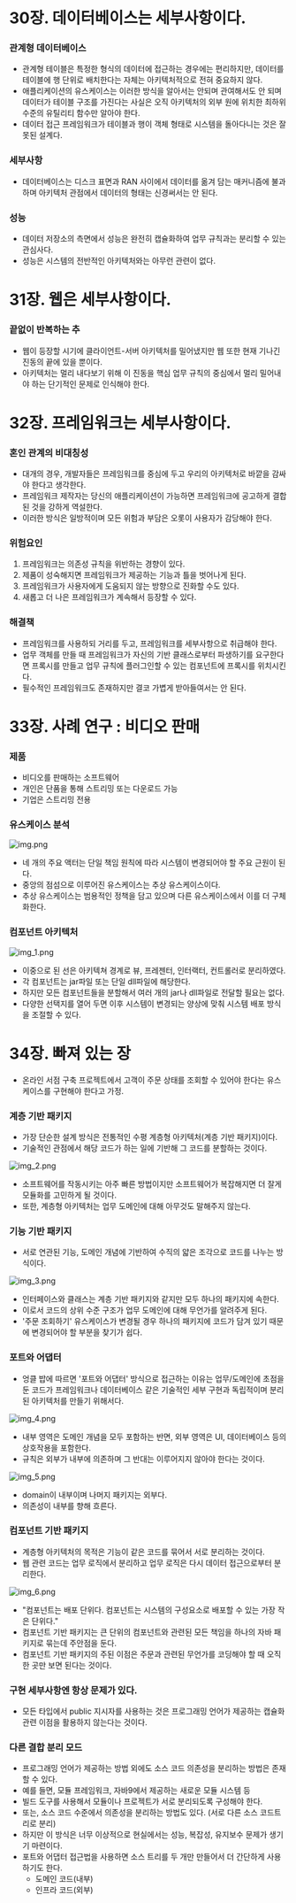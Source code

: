 # 30장. 데이터베이스는 세부사항이다.

### 관계형 데이터베이스
- 관계형 테이블은 특정한 형식의 데이터에 접근하는 경우에는 편리하지만, 데이터를 테이블에 행 단위로 배치한다는 자체는 아키텍처적으로 전혀 중요하지 않다.
- 애플리케이션의 유스케이스는 이러한 방식을 알아서는 안되며 관여해서도 안 되며 데이터가 테이블 구조를 가진다는 사실은 오직 아키텍처의 외부 원에 위치한 최하위 수준의 유틸리티 함수만 알아야 한다.
- 데이터 접근 프레임워크가 테이블과 행이 객체 형태로 시스템을 돌아다니는 것은 잘못된 설계다.

### 세부사항
- 데이터베이스는 디스크 표면과 RAN 사이에서 데이터를 옮겨 담는 매커니즘에 불과하며 아키텍처 관점에서 데이터의 형태는 신경써서는 안 된다.

### 성능
- 데이터 저장소의 측면에서 성능은 완전히 캡슐화하여 업무 규칙과는 분리할 수 있는 관심사다.
- 성능은 시스템의 전반적인 아키텍처와는 아무런 관련이 없다.

# 31장. 웹은 세부사항이다.

### 끝없이 반복하는 추
- 웹이 등장할 시기에 클라이언트-서버 아키텍처를 밀어냈지만 웹 또한 현재 기나긴 진동의 끝에 있을 뿐이다.
- 아키텍처는 멀리 내다보기 위해 이 진동을 핵심 업무 규칙의 중심에서 멀리 밀어내야 하는 단기적인 문제로 인식해야 한다.

# 32장. 프레임워크는 세부사항이다.

### 혼인 관계의 비대칭성
- 대개의 경우, 개발자들은 프레임워크를 중심에 두고 우리의 아키텍처로 바깥을 감싸야 한다고 생각한다.
- 프레임워크 제작자는 당신의 애플리케이션이 가능하면 프레임워크에 공고하게 결합된 것을 강하게 역설한다.
- 이러한 방식은 일방적이며 모든 위험과 부담은 오롯이 사용자가 감당해야 한다.

### 위험요인
1. 프레임워크는 의존성 규칙을 위반하는 경향이 있다.
2. 제품이 성숙해지면 프레임워크가 제공하는 기능과 틀을 벗어나게 된다.
3. 프레임워크가 사용자에게 도움되지 않는 방향으로 진화할 수도 있다.
4. 새롭고 더 나은 프레임워크가 계속해서 등장할 수 있다.

### 해결책
- 프레임워크를 사용하되 거리를 두고, 프레임워크를 세부사항으로 취급해야 한다.
- 업무 객체를 만들 때 프레임워크가 자신의 기반 클래스로부터 파생하기를 요구한다면 프록시를 만들고 업무 규칙에 플러그인할 수 있는 컴포넌트에 프록시를 위치시킨다.
- 필수적인 프레임워크도 존재하지만 결코 가볍게 받아들여서는 안 된다.

# 33장. 사례 연구 : 비디오 판매

### 제품
- 비디오를 판매하는 소프트웨어
- 개인은 단품을 통해 스트리밍 또는 다운로드 가능
- 기업은 스트리밍 전용

### 유스케이스 분석

![img.png](img/heegeon1.png)

- 네 개의 주요 액터는 단일 책임 원칙에 따라 시스템이 변경되어야 할 주요 근원이 된다.
- 중앙의 점섬으로 이루어진 유스케이스는 추상 유스케이스이다.
- 추상 유스케이스는 범용적인 정책을 담고 있으며 다른 유스케이스에서 이를 더 구체화한다.

### 컴포넌트 아키텍처

![img_1.png](img/heegeon2.png)

- 이중으로 된 선은 아키텍쳐 경계로 뷰, 프레젠터, 인터랙터, 컨트롤러로 분리하였다.
- 각 컴포넌트는 jar파일 또는 단일 dll파일에 해당한다.
- 하지만 모든 컴포넌트들을 분할해서 여러 개의 jar나 dll파일로 전달할 필요는 없다.
- 다양한 선택지를 열어 두면 이후 시스템이 변경되는 양상에 맞춰 시스템 배포 방식을 조절할 수 있다.

# 34장. 빠져 있는 장
- 온라인 서점 구축 프로젝트에서 고객이 주문 상태를 조회할 수 있어야 한다는 유스케이스를 구현해야 한다고 가정.

### 계층 기반 패키지
- 가장 단순한 설계 방식은 전통적인 수평 계층형 아키텍처(계층 기반 패키지)이다.
- 기술적인 관점에서 해당 코드가 하는 일에 기반해 그 코드를 분할하는 것이다.

![img_2.png](img/heegeon3.png)

- 소프트웨어를 작동시키는 아주 빠른 방법이지만 소프트웨어가 복잡해지면 더 잘게 모듈화를 고민하게 될 것이다.
- 또한, 계층형 아키텍처는 업무 도메인에 대해 아무것도 말해주지 않는다.

### 기능 기반 패키지
- 서로 연관된 기능, 도메인 개념에 기반하여 수직의 얇은 조각으로 코드를 나누는 방식이다.

![img_3.png](img/heegeon4.png)

- 인터페이스와 클래스는 계층 기반 패키지와 같지만 모두 하나의 패키지에 속한다.
- 이로서 코드의 상위 수준 구조가 업무 도메인에 대해 무언가를 알려주게 된다.
- '주문 조회하기' 유스케이스가 변경될 경우 하나의 패키지에 코드가 담겨 있기 때문에 변경되어야 할 부분을 찾기가 쉽다.

### 포트와 어댑터
- 엉클 밥에 따르면 '포트와 어댑터' 방식으로 접근하는 이유는 업무/도메인에 초점을 둔 코드가 프레임워크나 데이터베이스 같은 기술적인 세부 구현과 독립적이며 분리된 아키텍처를 만들기 위해서다.

![img_4.png](img/heegeon5.png)

- 내부 영역은 도메인 개념을 모두 포함하는 반면, 외부 영역은 UI, 데이터베이스 등의 상호작용을 포함한다.
- 규칙은 외부가 내부에 의존하며 그 반대는 이루어지지 않아야 한다는 것이다.

![img_5.png](img/heegeon6.png)

- domain이 내부이며 나머지 패키지는 외부다.
- 의존성이 내부를 향해 흐른다.

### 컴포넌트 기반 패키지
- 계층형 아키텍처의 목적은 기능이 같은 코드를 묶어서 서로 분리하는 것이다.
- 웹 관련 코드는 업무 로직에서 분리하고 업무 로직은 다시 데이터 접근으로부터 분리한다.

![img_6.png](img/heegeon7.png)

- "컴포넌트는 배포 단위다. 컴포넌트는 시스템의 구성요소로 배포할 수 있는 가장 작은 단위다."
- 컴포넌트 기반 패키지는 큰 단위의 컴포넌트와 관련된 모든 책임을 하나의 자바 패키지로 묶는데 주안점을 둔다.
- 컴포넌트 기반 패키지의 주된 이점은 주문과 관련된 무언가를 코딩해야 할 때 오직 한 곳만 보면 된다는 것이다.

### 구현 세부사항엔 항상 문제가 있다.
- 모든 타입에서 public 지시자를 사용하는 것은 프로그래밍 언어가 제공하는 캡슐화 관련 이점을 활용하지 않는다는 것이다.

### 다른 결합 분리 모드
- 프로그래밍 언어가 제공하는 방법 외에도 소스 코드 의존성을 분리하는 방법은 존재할 수 있다.
- 예를 들면, 모듈 프레임워크, 자바9에서 제공하는 새로운 모듈 시스템 등
- 빌드 도구를 사용해서 모듈이나 프로젝트가 서로 분리되도록 구성해야 한다.
- 또는, 소스 코드 수준에서 의존성을 분리하는 방법도 있다. (서로 다른 소스 코드트리로 분리)
- 하지만 이 방식은 너무 이상적으로 현실에서는 성능, 복잡성, 유지보수 문제가 생기기 마련이다.
- 포트와 어댑터 접근법을 사용하면 소스 트리를 두 개만 만들어서 더 간단하게 사용하기도 한다.
  - 도메인 코드(내부)
  - 인프라 코드(외부)
